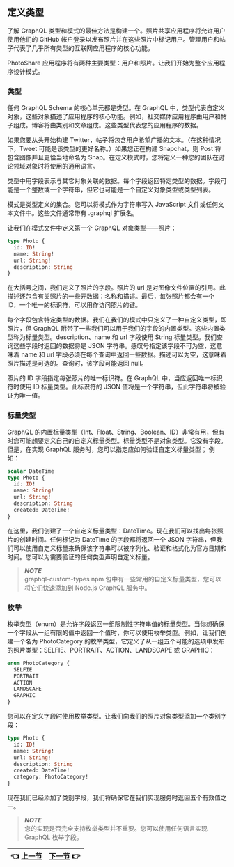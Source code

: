 ## 定义类型

了解 GraphQL 类型和模式的最佳方法是构建一个。照片共享应用程序将允许用户使用他们的 GitHub 帐户登录以发布照片并在这些照片中标记用户。管理用户和帖子代表了几乎所有类型的互联网应用程序的核心功能。

PhotoShare 应用程序将有两种主要类型：用户和照片。让我们开始为整个应用程序设计模式。

### 类型

任何 GraphQL Schema 的核心单元都是类型。在 GraphQL 中，类型代表自定义对象，这些对象描述了应用程序的核心功能。例如，社交媒体应用程序由用户和帖子组成。博客将由类别和文章组成。这些类型代表您的应用程序的数据。

如果您要从头开始构建 Twitter，帖子将包含用户希望广播的文本。（在这种情况下，Tweet 可能是该类型的更好名称。）如果您正在构建 Snapchat，则 Post 将包含图像并且更恰当地命名为 Snap。在定义模式时，您将定义一种您的团队在讨论领域对象时将使用的通用语言。

类型中用字段表示与其它对象关联的数据。每个字段返回特定类型的数据。字段可能是一个整数或一个字符串，但它也可能是一个自定义对象类型或类型列表。

模式是类型定义的集合。您可以将模式作为字符串写入 JavaScript 文件或任何文本文件中。这些文件通常带有 .graphql 扩展名。

让我们在模式文件中定义第一个 GraphQL 对象类型——照片：

``` graphql
type Photo {
  id: ID!
  name: String!
  url: String!
  description: String
}
```

在大括号之间，我们定义了照片的字段。照片的 url 是对图像文件位置的引用。此描述还包含有关照片的一些元数据：名称和描述。最后，每张照片都会有一个 ID，一个唯一的标识符，可以用作访问照片的键。

每个字段包含特定类型的数据。我们在我们的模式中只定义了一种自定义类型，即照片，但 GraphQL 附带了一些我们可以用于我们的字段的内置类型。这些内置类型称为标量类型。description、name 和 url 字段使用 String 标量类型。我们查询这些字段时返回的数据将是 JSON 字符串。感叹号指定该字段不可为空，这意味着 name 和 url 字段必须在每个查询中返回一些数据。描述可以为空，这意味着照片描述是可选的。查询时，该字段可能返回 null。

照片的 ID 字段指定每张照片的唯一标识符。在 GraphQL 中，当应返回唯一标识符时使用 ID 标量类型。此标识符的 JSON 值将是一个字符串，但此字符串将被验证为唯一值。

### 标量类型

GraphQL 的内置标量类型（Int、Float、String、Boolean、ID）非常有用，但有时您可能想要定义自己的自定义标量类型。标量类型不是对象类型。它没有字段。但是，在实现 GraphQL 服务时，您可以指定应如何验证自定义标量类型； 例如：

``` graphql
scalar DateTime
type Photo {
  id: ID!
  name: String!
  url: String!
  description: String
  created: DateTime!
}
```

在这里，我们创建了一个自定义标量类型：DateTime。现在我们可以找出每张照片的创建时间。任何标记为 DateTime 的字段都将返回一个 JSON 字符串，但我们可以使用自定义标量来确保该字符串可以被序列化、验证和格式化为官方日期和时间。您可以为需要验证的任何类型声明自定义标量。

> _**NOTE**_  
> graphql-custom-types npm 包中有一些常用的自定义标量类型，您可以将它们快速添加到 Node.js GraphQL 服务中。

### 枚举

枚举类型（enum）是允许字段返回一组限制性字符串值的标量类型。当你想确保一个字段从一组有限的值中返回一个值时，你可以使用枚举类型。例如，让我们创建一个名为 PhotoCategory 的枚举类型，它定义了从一组五个可能的选项中发布的照片类型：SELFIE、PORTRAIT、ACTION、LANDSCAPE 或 GRAPHIC：

``` graphql
enum PhotoCategory {
  SELFIE
  PORTRAIT
  ACTION
  LANDSCAPE
  GRAPHIC
}
```

您可以在定义字段时使用枚举类型。让我们向我们的照片对象类型添加一个类别字段：

``` graphql
type Photo {
  id: ID!
  name: String!
  url: String!
  description: String
  created: DateTime!
  category: PhotoCategory!
}
```

现在我们已经添加了类别字段，我们将确保它在我们实现服务时返回五个有效值之一。

> _**NOTE**_  
> 您的实现是否完全支持枚举类型并不重要。您可以使用任何语言实现 GraphQL 枚举字段。

| :point_left: [上一节](/ch04_00.md) | [下一节](/ch04_02.md) :point_right: |
| - | - |
